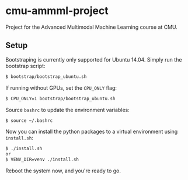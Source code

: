 # cmu-ammml-project
Project for the Advanced Multimodal Machine Learning course at CMU.

## Setup
Bootstraping is currently only supported for Ubuntu 14.04. Simply run the bootstrap script:
```bash
$ bootstrap/bootstrap_ubuntu.sh
```
If running without GPUs, set the `CPU_ONLY` flag:
```bash
$ CPU_ONLY=1 bootstrap/bootstrap_ubuntu.sh
```
Source `bashrc` to update the environment variables:
```bash
$ source ~/.bashrc
```
Now you can install the python packages to a virtual environment using `install.sh`:
```bash
$ ./install.sh
or
$ VENV_DIR=venv ./install.sh
```
Reboot the system now, and you're ready to go.
